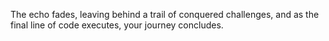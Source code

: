 The echo fades, leaving behind a trail of conquered challenges, and as the final line of code executes, your journey concludes.
